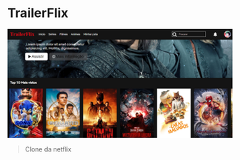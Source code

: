# TrailerFlix

<img src="https://github.com/Gu-Parlandim/TrailerFlix/blob/main/assents/image/Screenshot%20(210).png" alt="exemplo imagem">

> Clone da netflix
